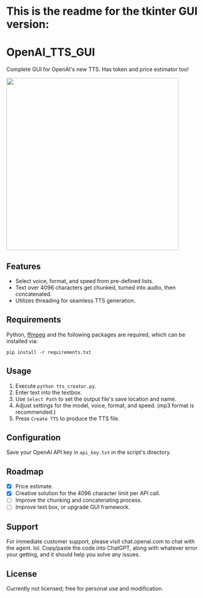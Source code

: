 
# This is the readme for the tkinter GUI version:

# OpenAI_TTS_GUI

Complete GUI for OpenAI's new TTS. Has token and price estimator too!

<img src="https://github.com/sm18lr88/OpenAI_TTS_GUI/assets/64564447/7ad5b13d-126d-4808-81a0-c1eae8db1d3e" width="450">

## Features

- Select voice, format, and speed from pre-defined lists.
- Text over 4096 characters get chunked, turned into audio, then concatenated.
- Utilizes threading for seamless TTS generation.

## Requirements

Python, [ffmpeg](https://phoenixnap.com/kb/ffmpeg-windows) and the following packages are required, which can be installed via:

```
pip install -r requirements.txt
```

## Usage

1. Execute `python tts_creator.py`.
2. Enter text into the textbox.
3. Use `Select Path` to set the output file's save location and name.
4. Adjust settings for the model, voice, format, and speed. (mp3 format is recommended.)
5. Press `Create TTS` to produce the TTS file.

## Configuration

Save your OpenAI API key in `api_key.txt` in the script's directory.

## Roadmap

- [x] Price estimate.
- [X] Creative solution for the 4096 character limit per API call.
- [ ] Improve the chunking and concatenating process.
- [ ] Improve text box, or upgrade GUI framework.

## Support

For immediate customer support, please visit chat.openai.com to chat with the agent. lol.
Copy/paste the code into ChatGPT, along with whatever error your getting, and it should help you solve any issues.

## License

Currently not licensed; free for personal use and modification.

